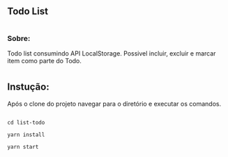 ## Todo List
#

### Sobre:

Todo list consumindo API LocalStorage. Possivel incluir, excluir e marcar item como parte do Todo.

#

## Instução:

Após o clone do projeto navegar para o diretório e executar os comandos.

```

cd list-todo

yarn install

yarn start

```

#